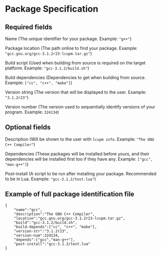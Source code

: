 # Package Specification
## Required fields

Name (The unique identifier for your package. Example: `"g++"`)

Package location (The path online to find your package. Example: `"gcc.gnu.org/gcc-3.1.2r23-lcupm.tar.gz"`)

Build script (Used when building from source is required on the target platform. Example: `"gcc-3.1.2/build.sh"`)

Build dependencies (Dependencies to get when building from source. Example: `["cc", "c++", "make"]`)

Version string (The version that will be displayed to the user. Example: `"3.1.2r23"`)

Version number (The version used to sequentially identify versions of your program. Example: `324134`)

## Optional fields

Description (Will be shown to the user with `lcupm info`. Example: `"The GNU C++ Compiler"`)

Dependencies (These packages will be installed before yours, and their dependencies will be installed first too if they have any. Example: `["gcc", "man-g++"]`)

Post-install (A script to be run after installing your package. Recommended to be in Lua. Example: `"gcc-3.1.2/test.lua"`)

## Example of full package identification file
    {
        "name":"gcc",
        "description":"The GNU C++ Compiler",
        "location":"gcc.gnu.org/gcc-3.1.2r23-lcupm.tar.gz",
        "build":"gcc-3.1.2/build.sh",
        "build-depends":["cc", "c++", "make"],
        "version-str":"3.1.2r23",
        "version-num":324134,
        "depends":["gcc","man-g++"],
        "post-install":"gcc-3.1.2/test.lua"
    }
